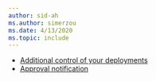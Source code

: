 ```yaml
---
author: sid-ah
ms.author: simerzou
ms.date: 4/13/2020
ms.topic: include
---
```

    
- [Additional control of your deployments](#additional-control-of-your-deployments)
- [Approval notification](#approval-notification)
